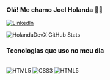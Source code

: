 ### Olá! Me chamo Joel Holanda 🙋🏽

[![Linkedln](	https://img.shields.io/badge/LinkedIn-0077B5?style=for-the-badge&logo=linkedin&logoColor=white)](https://www.linkedin.com/in/joel-holanda-372911375/)

![HolandaDevX GitHub Stats](https://github-readme-stats.vercel.app/api?username=HolandaDevX&show_icons=true)

### Tecnologias que uso no meu dia

<div style="display: inline-block"> <br>
  <img src="https://img.shields.io/badge/HTML5-E34F26?style=for-the-badge&logo=html5&logoColor=white" alt="HTML5"/> 

  <img src="https://img.shields.io/badge/CSS3-1572B6?style=for-the-badge&logo=css3&logoColor=white" alt="CSS3"/>

  <img src="https://img.shields.io/badge/JSS-F7DF1E?style=for-the-badge&logo=JSS&logoColor=white" alt="HTML5"/>
</div>

